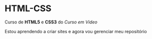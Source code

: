 # HTML-CSS
 Curso de **HTML5** e **CSS3** do *Curso em Video*


 Estou aprendendo a criar sites e agora vou gerenciar meu repositório
